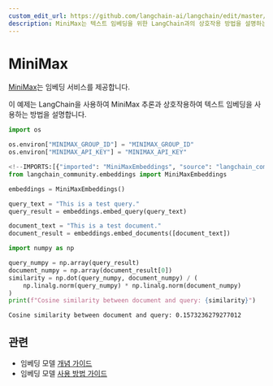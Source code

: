 ```yaml
---
custom_edit_url: https://github.com/langchain-ai/langchain/edit/master/docs/docs/integrations/text_embedding/minimax.ipynb
description: MiniMax는 텍스트 임베딩을 위한 LangChain과의 상호작용 방법을 설명하는 가이드를 제공합니다.
---
```


# MiniMax

[MiniMax](https://api.minimax.chat/document/guides/embeddings?id=6464722084cdc277dfaa966a)는 임베딩 서비스를 제공합니다.

이 예제는 LangChain을 사용하여 MiniMax 추론과 상호작용하여 텍스트 임베딩을 사용하는 방법을 설명합니다.

```python
import os

os.environ["MINIMAX_GROUP_ID"] = "MINIMAX_GROUP_ID"
os.environ["MINIMAX_API_KEY"] = "MINIMAX_API_KEY"
```


```python
<!--IMPORTS:[{"imported": "MiniMaxEmbeddings", "source": "langchain_community.embeddings", "docs": "https://api.python.langchain.com/en/latest/embeddings/langchain_community.embeddings.minimax.MiniMaxEmbeddings.html", "title": "MiniMax"}]-->
from langchain_community.embeddings import MiniMaxEmbeddings
```


```python
embeddings = MiniMaxEmbeddings()
```


```python
query_text = "This is a test query."
query_result = embeddings.embed_query(query_text)
```


```python
document_text = "This is a test document."
document_result = embeddings.embed_documents([document_text])
```


```python
import numpy as np

query_numpy = np.array(query_result)
document_numpy = np.array(document_result[0])
similarity = np.dot(query_numpy, document_numpy) / (
    np.linalg.norm(query_numpy) * np.linalg.norm(document_numpy)
)
print(f"Cosine similarity between document and query: {similarity}")
```

```output
Cosine similarity between document and query: 0.1573236279277012
```


## 관련

- 임베딩 모델 [개념 가이드](/docs/concepts/#embedding-models)
- 임베딩 모델 [사용 방법 가이드](/docs/how_to/#embedding-models)